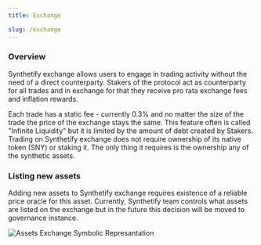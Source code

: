 ```yaml
---
title: Exchange

slug: /exchange
---
```


### Overview
Synthetify exchange allows users to engage in trading activity without the need of a direct counterparty. Stakers of the protocol act as counterparty for all trades and in exchange for that they receive pro rata exchange fees and inflation rewards.

Each trade has a static fee - currently 0.3% and no matter the size of the trade the price of the exchange stays the same. This feature often is called "Infinite Liquidity" but it is limited by the amount of debt created by Stakers. Trading on Synthetify exchange does not require ownership of its native token (SNY) or staking it. The only thing it requires is the ownership any of the synthetic assets.

### Listing new assets

Adding new assets to Synthetify exchange requires existence of a reliable price oracle for this asset. Currently, Synthetify team controls what assets are listed on the exchange but in the future this decision will be moved to governance instance.

![Assets Exchange Symbolic Represantation](https://i.imgur.com/yT9BdQe.png)
